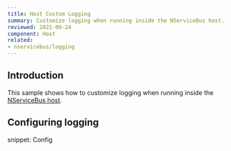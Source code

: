 ```yaml
---
title: Host Custom Logging
summary: Customize logging when running inside the NServiceBus host.
reviewed: 2021-09-24
component: Host
related:
- nservicebus/logging
---
```



## Introduction

This sample shows how to customize logging when running inside the [NServiceBus host](/nservicebus/hosting/nservicebus-host/).


## Configuring logging

snippet: Config
